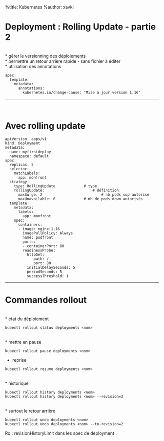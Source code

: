 %title: Kubernetes 
%author: xavki

# Deployment : Rolling Update - partie 2


<br>
* gérer le versionning des déploiements

<br>
* permettre un retour arrière rapide
		- sans fichier à éditer

<br>
* utilisation des annotations 

```
spec:
  template:
    metadata:
      annotations:
        kubernetes.io/change-cause: "Mise à jour version 1.16"
```



------------------------------------------------------------------------------------


<br>

# Avec rolling update

```
apiVersion: apps/v1
kind: Deployment
metadata:
  name: myfirstdeploy
  namespace: default
spec:
  replicas: 5
  selector:
    matchLabels:
      app: monfront
  strategy:
    type: RollingUpdate				# type
    rollingUpdate:						# définition
      maxSurge: 2							# nb pods sup autorisé
      maxUnavailable: 0				# nb de pods down autorisés
  template:
    metadata:
      labels:
        app: monfront
    spec:
      containers:
      - image: nginx:1.16
        imagePullPolicy: Always
        name: podfront
        ports:
        - containerPort: 80
        readinessProbe:
          httpGet:
             path: /
             port: 80
          initialDelaySeconds: 5
          periodSeconds: 5
          successThreshold: 1
```


---------------------------------------------------------------------------------------


# Commandes rollout


<br>
* état du déploiement

```
kubectl rollout status deployments <nom>
```

<br>
* mettre en pause

```
kubectl rollout pause deployments <nom>
```

* reprise

```
kubectl rollout resume deployments <nom>
```

<br>
* historique

```
kubectl rollout history deployments <nom>
kubectl rollout history deployments <nom> --revision=3
```

<br>
* surtout le retour arrière

```
kubectl rollout undo deployments <nom>
kubectl rollout undo deployments <nom> --to-revision=2
```

Rq : revisionHistoryLimit dans les spec de deployment
